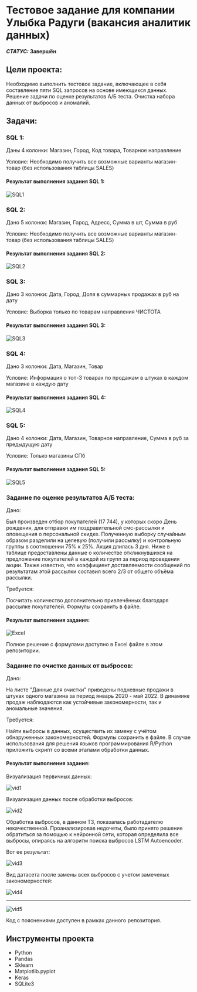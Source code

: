 # Тестовое задание для компании Улыбка Радуги (вакансия аналитик данных)



***СТАТУС:*** **Завершён**


## Цели проекта:

Необходимо выполнить тестовое задание, включающее в себя составление пяти SQL запросов на основе имеющихся данных. Решение задачи по оценке результатов А/Б теста. Очистка набора данных от выбросов и аномалий.

## Задачи:

### SQL 1:

Даны 4 колонки: Магазин, Город, Код товара, Товарное направление

Условие:
Необходимо получить все возможные варианты магазин-товар (без использования таблицы SALES)

#### Результат выполнения задания SQL 1:

<img src="https://i.imgur.com/NacBKXS.png" alt="SQL1"/>

### SQL 2:

Дано 5 колонок: Магазин, Город, Адресс, Сумма в шт, Сумма в руб

Условие:
Необходимо получить все возможные варианты магазин-товар (без использования таблицы SALES)

#### Результат выполнения задания SQL 2:

<img src="https://i.imgur.com/6mVHGYg.png" alt="SQL2"/>

### SQL 3:

Дано 3 колонки: Дата, Город, Доля в суммарных продажах в руб на дату

Условие:
Выборка только по товарам направления ЧИСТОТА

#### Результат выполнения задания SQL 3:

<img src="https://i.imgur.com/9vs5IQv.png" alt="SQL3"/>

### SQL 4:

Дано 3 колонки: Дата, Магазин, Товар

Условие:
Информация о топ-3 товарах по продажам в штуках в каждом магазине в каждую дату

#### Результат выполнения задания SQL 4:

<img src="https://i.imgur.com/n5WKzWL.png" alt="SQL4"/>

### SQL 5:

Дано 4 колонки: Дата, Магазин, Товарное направление, Сумма в руб за предыдущую дату

Условие:
Только магазины СПб

#### Результат выполнения задания SQL 5:

<img src="https://i.imgur.com/fyKpfXO.png" alt="SQL5"/>

### Задание по оценке результатов А/Б теста:

Дано:

Был произведен отбор покупателей (17 744), у которых скоро День рождения, для отправки им поздравительной смс-рассылки и оповещения о персональной скидке.
Полученную выборку случайным образом разделили на целевую (получили рассылку) и контрольную группы в соотношении 75% к 25%. 
Акция длилась 3 дня.
Ниже в таблице предоставлены данные о количестве откликнувшихся на предложение покупателей в каждой из групп за период проведения акции. Также известно, что коэффициент доставляемости сообщений по результатам этой рассылки составил всего 2/3 от общего объёма рассылки.

Требуется:

Посчитать количество дополнительно привлечённых благодаря рассылке покупателей. Формулы сохранить в файле.

#### Результат выполнения задания:

<img src="https://i.imgur.com/3oORjch.png" alt="Excel"/>

Полное решение с формулами доступно в Excel файле в этом репозитории.

### Задание по очистке данных от выбросов:

Дано:

На листе "Данные для очистки" приведены подневные продажи в штуках одного магазина за период январь 2020 - май 2022. В динамике продаж наблюдаются как устойчивые закономерности, так и аномальные значения. 

Требуется:

Найти выбросы в данных, осуществить их замену с учётом обнаруженных закономерностей. 
Формулы сохранить в файле. В случае использования для решения языков программирования R/Python приложить скрипт со всеми этапами обработки данных.

#### Результат выполнения задания:

Визуализация первичных данных:

<img src="https://i.imgur.com/FoBNZkd.png" alt="vid1"/>

Визуализация данных после обработки выбросов:

<img src="https://i.imgur.com/nEl9yj9.png" alt="vid2"/>

Обработка выбросов, в данном ТЗ, показалась работадателю некачественной. Проанализировав недочеты, было принято решение обратиться за помощью к нейронной сети, которая определила все выбросы, опираясь на алгоритм поиска выбросов LSTM Autoencoder.

Вот ее результат:

<img src="https://i.imgur.com/Nz8Kv0n.png" alt="vid3"/>

Вид датасета после замены всех выбросов с учетом замеченых закономерностей:

<img src="https://i.imgur.com/61aPxrv.png" alt="vid4"/>

---

<img src="https://i.imgur.com/CxBDSVg.png" alt="vid5"/>

Код c пояснениями доступен в рамках данного репозитория.

## Инструменты проекта

- Python
- Pandas
- Sklearn
- Matplotlib.pyplot
- Keras
- SQLite3
